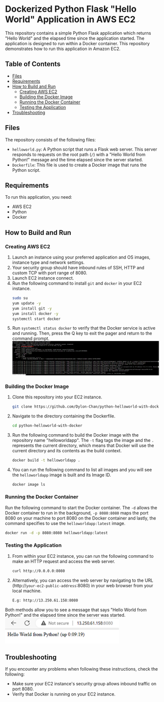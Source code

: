 # Dockerized Python Flask "Hello World" Application in AWS EC2

This repository contains a simple Python Flask application which returns "Hello World" and the elapsed time since the application started. The application is designed to run within a Docker container. This repository demonstrates how to run this application in Amazon EC2.

## Table of Contents
- [Files](#files)
- [Requirements](#requirements)
- [How to Build and Run](#how-to-build-and-run)
    - [Creating AWS EC2](#creating-aws-ec2)
    - [Building the Docker Image](#building-the-docker-image)
    - [Running the Docker Container](#running-the-docker-container)
    - [Testing the Application](#testing-the-application)
- [Troubleshooting](#troubleshooting)

## Files
The repository consists of the following files:
- `helloworld.py`: A Python script that runs a Flask web server. This server responds to requests on the root path (`/`) with a "Hello World from Python!" message and the time elapsed since the server started.
- `Dockerfile`: This file is used to create a Docker image that runs the Python script.

## Requirements
To run this application, you need:
- AWS EC2
- Python
- Docker

## How to Build and Run

### Creating AWS EC2
1. Launch an instance using your preferred application and OS images, instance type and network settings.
2. Your security group should have inbound rules of SSH, HTTP and custom TCP with port range of 8080.
3. Launch EC2 instance connect.
4. Run the following command to install `git` and `docker` in your EC2 instance.
    ```sh
    sudo su
    yum update -y
    yum install git -y
    yum install docker -y
    systemctl start docker
    ```
5. Run `systemctl status docker` to verify that the Docker service is active and running. Then, press the Q key to exit the pager and return to the command prompt.<br>
![ec2-docker-status](https://github.com/Dylon-Chan/python-helloworld-with-docker/blob/main/ec2-docker-status.png)

### Building the Docker Image
1. Clone this repository into your EC2 instance.
    ```sh
    git clone https://github.com/Dylon-Chan/python-helloworld-with-docker.git
    ```
2. Navigate to the directory containing the Dockerfile.
    ```sh
    cd python-helloworld-with-docker
    ```
3. Run the following command to build the Docker image with the repository name "helloworldapp". The `-t` flag tags the image and the `.` represents the current directory, which means that Docker will use the current directory and its contents as the build context. 
    ```sh
    docker build -t helloworldapp .
    ```
4. You can run the following command to list all images and you will see the `helloworldapp` image is built and its Image ID.
    ```sh
    docker image ls
    ```

### Running the Docker Container
Run the following command to start the Docker container. The `-d` allows the Docker container to run in the background, `-p 8080:8080` maps the port 8080 on your machine to port 8080 on the Docker container and lastly, the command specifies to use the `helloworldapp:latest` image.
```sh
docker run -d -p 8080:8080 helloworldapp:latest
```

### Testing the Application
1. From within your EC2 instance, you can run the following command to make an HTTP request and access the web server.
    ```sh
    curl http://0.0.0.0:8080
    ```
2. Alternatively, you can access the web server by navigating to the URL (http://`your-ec2-public-address`:8080) in your web browser from your local machine.
    ```sh
    E.g: http://13.250.61.158:8080
    ```
Both methods allow you to see a message that says "Hello World from Python!" and the elapsed time since the server was started.
<br>
![helloworld-from-python](https://github.com/Dylon-Chan/python-helloworld-with-docker/blob/main/helloworld-from-python.png)

## Troubleshooting
If you encounter any problems when following these instructions, check the following:
- Make sure your EC2 instance's security group allows inbound traffic on port 8080.
- Verify that Docker is running on your EC2 instance.